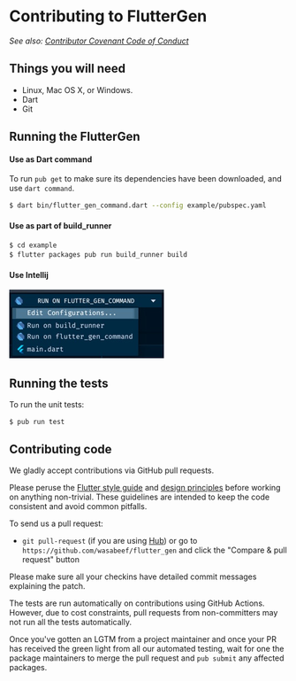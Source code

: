 # Contributing to FlutterGen

_See also: [Contributor Covenant Code of Conduct](https://github.com/wasabeef/flutter_gen/blob/main/CODE_OF_CONDUCT.md)_

## Things you will need

 * Linux, Mac OS X, or Windows.
 * Dart
 * Git

## Running the FlutterGen

#### Use as Dart command
To run `pub get` to make sure its dependencies have been downloaded, and use `dart command`.
```sh
$ dart bin/flutter_gen_command.dart --config example/pubspec.yaml
```

#### Use as part of build_runner
```sh
$ cd example
$ flutter packages pub run build_runner build
```

#### Use Intellij

![Run on IDE](./art/run_on_ide.jpg)


## Running the tests

To run the unit tests:

```
$ pub run test 
```

## Contributing code

We gladly accept contributions via GitHub pull requests.

Please peruse the
[Flutter style guide](https://github.com/flutter/flutter/wiki/Style-guide-for-Flutter-repo) and
[design principles](https://flutter.io/design-principles/) before
working on anything non-trivial. These guidelines are intended to
keep the code consistent and avoid common pitfalls.

To send us a pull request:

* `git pull-request` (if you are using [Hub](http://github.com/github/hub/)) or
  go to `https://github.com/wasabeef/flutter_gen` and click the
  "Compare & pull request" button

Please make sure all your checkins have detailed commit messages explaining the patch.

The tests are run automatically on contributions using GitHub Actions. However, due to
cost constraints, pull requests from non-committers may not run all the tests
automatically.

Once you've gotten an LGTM from a project maintainer and once your PR has received
the green light from all our automated testing, wait for one the package maintainers
to merge the pull request and `pub submit` any affected packages.
